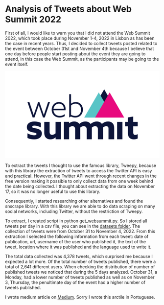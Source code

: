 # Analysis of Tweets about Web Summit 2022
First of all, I would like to warn you that I did not attend the Web Summit 2022, which took place during November 1-4, 2022 in Lisbon as has been the case in recent years. Thus, I decided to collect tweets posted related to the event between October 31st and November 4th because I believe that one day before people start posting about the event they are going to attend, in this case the Web Summit, as the participants may be going to the event itself.



![logo websummit](/images/wbs2022.png "Logo")

To extract the tweets I thought to use the famous library, Tweepy, because with this library the extraction of tweets to access the Twitter API is easy and practical. However, the Twitter API went through recent changes in the free version making it possible to only collect data from one week behind the date being collected. I thought about extracting the data on November 17, so it was no longer useful to use this library.

Consequently, I started researching other alternatives and found the snscrape library. With this library we are able to do data scraping on many social networks, including Twitter, without the restriction of Tweepy.

To extract, I created script in python [get_websummit.py](get_test.py). So I stored all tweets per day in a csv file, you can see in the [datasets folder](/datasets/). The collection of tweets were from October 31 to November 4, 2022. From this extraction I selected the following information from each tweet: date of publication, url, username of the user who published it, the text of the tweet, location where it was published and the language used to write it.

The total data collected was 4,378 tweets, which surprised me because I expected a lot more. Of the total number of tweets published, there were a total of 2,641 different users. When checking the distribution of number of published tweets we noticed that during the 5 days analyzed. October 31, a Monday, had a lower number of tweets published as well as on November 3, Thursday, the penultimate day of the event had a higher number of tweets published.

I wrote medium article on [Medium](https://medium.com/@leonardojs/an%C3%A1lise-dos-tweets-sobre-web-summit-2022-c0abea9b2057). Sorry I wrote this arctile in Portuguese. 